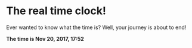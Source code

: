 # The real time clock!

Ever wanted to know what the time is? Well, your journey is about to end!

**The time is Nov 20, 2017, 17:52**